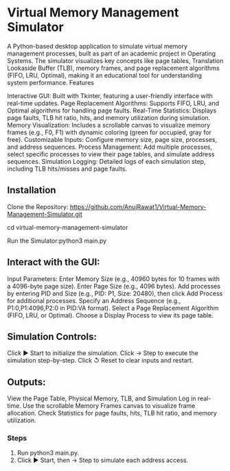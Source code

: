 # Virtual Memory Management Simulator

A Python-based desktop application to simulate virtual memory management processes, built as part of an academic project in Operating Systems. The simulator visualizes key concepts like page tables, Translation Lookaside Buffer (TLB), memory frames, and page replacement algorithms (FIFO, LRU, Optimal), making it an educational tool for understanding system performance.
Features

Interactive GUI: Built with Tkinter, featuring a user-friendly interface with real-time updates.
Page Replacement Algorithms: Supports FIFO, LRU, and Optimal algorithms for handling page faults.
Real-Time Statistics: Displays page faults, TLB hit ratio, hits, and memory utilization during simulation.
Memory Visualization: Includes a scrollable canvas to visualize memory frames (e.g., F0, F1) with dynamic coloring (green for occupied, gray for free).
Customizable Inputs: Configure memory size, page size, processes, and address sequences.
Process Management: Add multiple processes, select specific processes to view their page tables, and simulate address sequences.
Simulation Logging: Detailed logs of each simulation step, including TLB hits/misses and page faults.

## Installation

Clone the Repository: https://github.com/AnujRawat1/Virtual-Memory-Management-Simulator.git

cd virtual-memory-management-simulator


Run the Simulator:python3 main.py


## Interact with the GUI:

Input Parameters:
Enter Memory Size (e.g., 40960 bytes for 10 frames with a 4096-byte page size).
Enter Page Size (e.g., 4096 bytes).
Add processes by entering PID and Size (e.g., PID: P1, Size: 20480), then click Add Process for additional processes.
Specify an Address Sequence (e.g., P1:0,P1:4096,P2:0 in PID:VA format).
Select a Page Replacement Algorithm (FIFO, LRU, or Optimal).
Choose a Display Process to view its page table.


## Simulation Controls:
Click ▶ Start to initialize the simulation.
Click → Step to execute the simulation step-by-step.
Click ↺ Reset to clear inputs and restart.


## Outputs:
View the Page Table, Physical Memory, TLB, and Simulation Log in real-time.
Use the scrollable Memory Frames canvas to visualize frame allocation.
Check Statistics for page faults, hits, TLB hit ratio, and memory utilization.


### Steps

1. Run python3 main.py.
2. Click ▶ Start, then → Step to simulate each address access.



